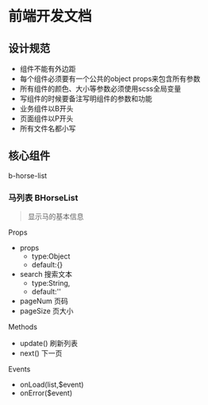 # 前端开发文档

## 设计规范

- 组件不能有外边距
- 每个组件必须要有一个公共的object props来包含所有参数
- 所有组件的颜色、大小等参数必须使用scss全局变量
- 写组件的时候要备注写明组件的参数和功能
- 业务组件以B开头
- 页面组件以P开头
- 所有文件名都小写

 

## 核心组件

b-horse-list

### 马列表 BHorseList

> 显示马的基本信息

Props

- props
  - type:Object
  - default:{}
- search 搜索文本
  - type:String,
  - default:''
- pageNum 页码
- pageSize 页大小

Methods

- update() 刷新列表
- next() 下一页

Events

- onLoad(list,$event)
- onError($event)